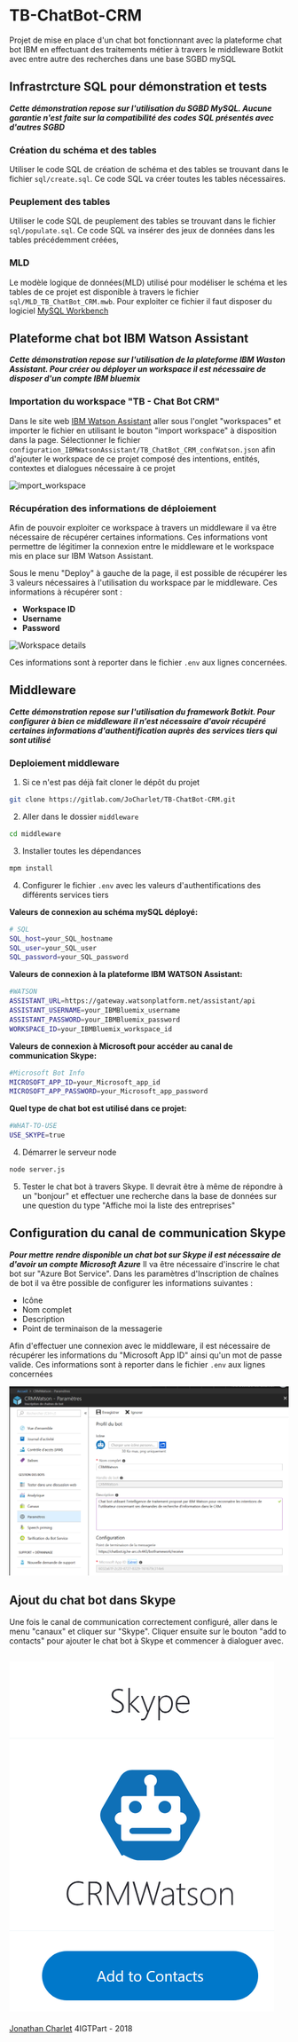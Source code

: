 # TB-ChatBot-CRM
Projet de mise en place d'un chat bot fonctionnant avec la plateforme chat bot IBM en effectuant des traitements métier à travers le middleware Botkit avec entre autre des recherches dans une base SGBD mySQL

## Infrastrcture SQL pour démonstration et tests
_**Cette démonstration repose sur l'utilisation du SGBD MySQL. Aucune garantie n'est faite sur la compatibilité des codes SQL présentés avec d'autres SGBD**_

### Création du schéma et des tables
Utiliser le code SQL de création de schéma et des tables se trouvant dans le fichier `sql/create.sql`.
Ce code SQL va créer toutes les tables nécessaires.

### Peuplement des tables
Utiliser le code SQL de peuplement des tables se trouvant dans le fichier `sql/populate.sql`.
Ce code SQL va insérer des jeux de données dans les tables précédemment créées,

### MLD
Le modèle logique de données(MLD) utilisé pour modéliser le schéma et les tables de ce projet est disponible à travers le fichier `sql/MLD_TB_ChatBot_CRM.mwb`.
Pour exploiter ce fichier il faut disposer du logiciel [MySQL Workbench](https://www.mysql.com/fr/products/workbench/)

## Plateforme chat bot IBM Watson Assistant
_**Cette démonstration repose sur l'utilisation de la plateforme IBM Waston Assistant. Pour créer ou déployer un workspace il est nécessaire de disposer d'un compte IBM bluemix**_

### Importation du workspace "TB - Chat Bot CRM"
Dans le site web [IBM Watson Assistant](https://assistant-us-south.watsonplatform.net) aller sous l'onglet "workspaces" et importer le fichier en utilisant le bouton "import workspace" à disposition dans la page. Sélectionner le fichier `configuration_IBMWatsonAssistant/TB_ChatBot_CRM_confWatson.json` afin d'ajouter le workspace de ce projet composé des intentions, entités, contextes et dialogues nécessaire à ce projet

![import_workspace](import_workspace.png)

### Récupération des informations de déploiement
Afin de pouvoir exploiter ce workspace à travers un middleware il va être nécessaire de récupérer certaines informations. Ces informations vont permettre de légitimer la connexion entre le middleware et le workspace mis en place sur IBM Watson Assistant.

Sous le menu "Deploy" à gauche de la page, il est possible de récupérer les 3 valeurs nécessaires à l'utilisation du workspace par le middleware. Ces informations à récupérer sont :
* __Workspace ID__
* __Username__
* __Password__

![Workspace details](WorkspaceDetails.png)

Ces informations sont à reporter dans le fichier `.env` aux lignes concernées.

## Middleware
_**Cette démonstration repose sur l'utilisation du framework Botkit. Pour configurer à bien ce middleware il n’est nécessaire d'avoir récupéré certaines informations d'authentification auprès des services tiers qui sont utilisé**_

### Deploiement middleware
1) Si ce n'est pas déjà fait cloner le dépôt du projet
```bash
git clone https://gitlab.com/JoCharlet/TB-ChatBot-CRM.git
```
2) Aller dans le dossier `middleware`
```bash
cd middleware
```

3) Installer toutes les dépendances
```bash
mpm install
```

4) Configurer le fichier `.env` avec les valeurs d'authentifications des différents services tiers

**Valeurs de connexion au schéma mySQL déployé:**
```bash
# SQL
SQL_host=your_SQL_hostname
SQL_user=your_SQL_user
SQL_password=your_SQL_password
```

**Valeurs de connexion à la plateforme IBM WATSON Assistant:**
```bash
#WATSON
ASSISTANT_URL=https://gateway.watsonplatform.net/assistant/api
ASSISTANT_USERNAME=your_IBMBluemix_username
ASSISTANT_PASSWORD=your_IBMBluemix_password
WORKSPACE_ID=your_IBMBluemix_workspace_id
```

**Valeurs de connexion à Microsoft pour accéder au canal de communication Skype:**
```bash
#Microsoft Bot Info
MICROSOFT_APP_ID=your_Microsoft_app_id
MICROSOFT_APP_PASSWORD=your_Microsoft_app_password
```

**Quel type de chat bot est utilisé dans ce projet:**
```bash
#WHAT-TO-USE
USE_SKYPE=true
```

4) Démarrer le serveur node
```bash
node server.js
```

5) Tester le chat bot à travers Skype. Il devrait être à même de répondre à un "bonjour" et effectuer une recherche dans la base de données sur une question du type "Affiche moi la liste des entreprises"

## Configuration du canal de communication Skype
_**Pour mettre rendre disponible un chat bot sur Skype il est nécessaire de d'avoir un compte Microsoft Azure**_
Il va être nécessaire d'inscrire le chat bot sur "Azure Bot Service".
Dans les paramètres d'Inscription de chaînes de bot il va être possible de configurer les informations suivantes :
* Icône
* Nom complet
* Description
* Point de terminaison de la messagerie

Afin d'effectuer une connexion avec le middleware, il est nécessaire de récupérer les informations du "Microsoft App ID" ainsi qu'un mot de passe valide. Ces informations sont à reporter dans le fichier `.env` aux lignes concernées

![Azure bot service](img/Azure_bot_service.png)

## Ajout du chat bot dans Skype
Une fois le canal de communication correctement configuré, aller dans le menu "canaux" et cliquer sur "Skype". Cliquer ensuite sur le bouton "add to contacts" pour ajouter le chat bot à Skype et commencer à dialoguer avec.


![ajouter skype](img/skype_add_Watson.png)
---
[Jonathan Charlet](mailto:jonathan.charlet@bluewin.ch) 4IGTPart - 2018
